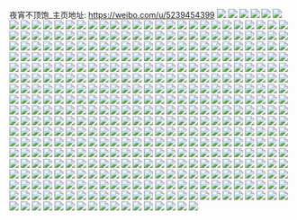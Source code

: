 夜宵不顶饱_主页地址: https://weibo.com/u/5239454399 
![](https://wx4.sinaimg.cn/mw2000/005IAdr1ly1h8u2f3jkutj30wi0mpjxq.jpg) 
![](https://wx4.sinaimg.cn/mw2000/005IAdr1ly1h8u2f25tzgj30wi0osah7.jpg) 
![](https://wx4.sinaimg.cn/mw2000/005IAdr1ly1h8u2f2gze0j30wi0pzjxg.jpg) 
![](https://wx4.sinaimg.cn/mw2000/005IAdr1ly1h8u2f3sb0nj30wi0vhdn0.jpg) 
![](https://wx4.sinaimg.cn/mw2000/005IAdr1ly1h8u2f38agej30wi0j2n12.jpg) 
![](https://wx4.sinaimg.cn/mw2000/005IAdr1ly1h8u2i34kczj30u00qlgry.jpg) 
![](https://wx4.sinaimg.cn/mw2000/005IAdr1ly1h8u2nhdsehj30u00qhjz3.jpg) 
![](https://wx4.sinaimg.cn/mw2000/005IAdr1ly1h8u2uui5ytj30tx0s3dn4.jpg) 
![](https://wx4.sinaimg.cn/mw2000/005IAdr1ly1h8u2wmsbzhj30tz0rfwmb.jpg) 
![](https://wx4.sinaimg.cn/mw2000/005IAdr1ly1h8syb4r9zbj33402c0npd.jpg) 
![](https://wx4.sinaimg.cn/mw2000/005IAdr1ly1h7fkucxhqbj31o01o0dke.jpg) 
![](https://wx4.sinaimg.cn/mw2000/005IAdr1ly1h7fkvkcb5mj30u00u0wnp.jpg) 
![](https://wx4.sinaimg.cn/mw2000/005IAdr1ly1h7fkvl14c5j30u00u0gnk.jpg) 
![](https://wx4.sinaimg.cn/mw2000/005IAdr1ly1h7fkvlnz0bj30u00u0tbv.jpg) 
![](https://wx4.sinaimg.cn/mw2000/005IAdr1ly1h7fkvmohisj30tz0tztm6.jpg) 
![](https://wx4.sinaimg.cn/mw2000/005IAdr1ly1h7fkvmbahpj30tu0tu4a9.jpg) 
![](https://wx4.sinaimg.cn/mw2000/005IAdr1ly1h7fkvmzmq8j30u00u0n8d.jpg) 
![](https://wx4.sinaimg.cn/mw2000/005IAdr1ly1h7fkvnc5f8j30wi0widiz.jpg) 
![](https://wx4.sinaimg.cn/mw2000/005IAdr1ly1h7fkvjytv8j30tz0tzace.jpg) 
![](https://wx4.sinaimg.cn/mw2000/005IAdr1ly1h79tv892jzj30u01f7163.jpg) 
![](https://wx4.sinaimg.cn/mw2000/005IAdr1ly1h79tw0y05sj30tu1cmtcs.jpg) 
![](https://wx4.sinaimg.cn/mw2000/005IAdr1ly1h6sgnxa7unj30mh0u0n5g.jpg) 
![](https://wx4.sinaimg.cn/mw2000/005IAdr1ly1h6sgnnt53lj323u35s1l0.jpg) 
![](https://wx4.sinaimg.cn/mw2000/005IAdr1ly1h6sgnwdxyhj32c0353qv7.jpg) 
![](https://wx4.sinaimg.cn/mw2000/005IAdr1ly1h6sgnonuwkj30wi0odq9b.jpg) 
![](https://wx4.sinaimg.cn/mw2000/005IAdr1ly1h6sgpat10aj30n70ju78u.jpg) 
![](https://wx4.sinaimg.cn/mw2000/005IAdr1ly1h6sgnp0swdj31r02c04mq.jpg) 
![](https://wx4.sinaimg.cn/mw2000/005IAdr1ly1h6sgnpy981j32gu340hdu.jpg) 
![](https://wx4.sinaimg.cn/mw2000/005IAdr1ly1h6sgqyg7hlj32bz340nao.jpg) 
![](https://wx4.sinaimg.cn/mw2000/005IAdr1ly1h6p2xtq5zij32c0340k2p.jpg) 
![](https://wx4.sinaimg.cn/mw2000/005IAdr1ly1h6mm23jesrj32801o0qv5.jpg) 
![](https://wx4.sinaimg.cn/mw2000/005IAdr1ly1h6mm20ynymj33402c0x6q.jpg) 
![](https://wx4.sinaimg.cn/mw2000/005IAdr1ly1h6mm2407wtj32801o046q.jpg) 
![](https://wx4.sinaimg.cn/mw2000/005IAdr1ly1h6mm25x65qj329830a48s.jpg) 
![](https://wx4.sinaimg.cn/mw2000/005IAdr1ly1h6mm22hjg1j32801o04dj.jpg) 
![](https://wx4.sinaimg.cn/mw2000/005IAdr1ly1h6mm26fr6xj32801o00yz.jpg) 
![](https://wx4.sinaimg.cn/mw2000/005IAdr1ly1h6mm4aasppj30u00miwm6.jpg) 
![](https://wx4.sinaimg.cn/mw2000/005IAdr1gy1h4oaa0mjrsj33402c0e82.jpg) 
![](https://wx4.sinaimg.cn/mw2000/005IAdr1gy1h4oa9x4ib8j32801o0e81.jpg) 
![](https://wx4.sinaimg.cn/mw2000/005IAdr1gy1h4oa9z76lkj31900u0h7e.jpg) 
![](https://wx4.sinaimg.cn/mw2000/005IAdr1gy1h4oa9wcjfrj32801o0kjl.jpg) 
![](https://wx4.sinaimg.cn/mw2000/005IAdr1gy1h4oa9v1xmyj32m01gwqv5.jpg) 
![](https://wx4.sinaimg.cn/mw2000/005IAdr1gy1h4oaa1k125j30gf0gfjuo.jpg) 
![](https://wx4.sinaimg.cn/mw2000/005IAdr1gy1h4l76touyfj30pa0xqwnq.jpg) 
![](https://wx4.sinaimg.cn/mw2000/005IAdr1gy1h4l6k6d6i5j30f60k8q6b.jpg) 
![](https://wx4.sinaimg.cn/mw2000/005IAdr1gy1h4l6k5x726j30la0sddmk.jpg) 
![](https://wx4.sinaimg.cn/mw2000/005IAdr1gy1h4l6u84vm0j30hd0n50xv.jpg) 
![](https://wx4.sinaimg.cn/mw2000/005IAdr1gy1h4l6k72ewyj30qn0zjwr2.jpg) 
![](https://wx4.sinaimg.cn/mw2000/005IAdr1gy1h4l6k57fhaj30ml0u4463.jpg) 
![](https://wx4.sinaimg.cn/mw2000/005IAdr1gy1h4l6lbrp0aj30qe0z7wpt.jpg) 
![](https://wx4.sinaimg.cn/mw2000/005IAdr1gy1h4l6lc8j51j30hz0nzdl9.jpg) 
![](https://wx4.sinaimg.cn/mw2000/005IAdr1gy1h4l6k7ptgfj30g80lntdy.jpg) 
![](https://wx4.sinaimg.cn/mw2000/005IAdr1gy1h41fpx5ljhj335s23u1kz.jpg) 
![](https://wx4.sinaimg.cn/mw2000/005IAdr1gy1h41ft36w69j335s23u7wi.jpg) 
![](https://wx4.sinaimg.cn/mw2000/005IAdr1gy1h41fsxave2j30mi0cntem.jpg) 
![](https://wx4.sinaimg.cn/mw2000/005IAdr1gy1h3wianxlg8j30mi0gvadv.jpg) 
![](https://wx4.sinaimg.cn/mw2000/005IAdr1gy1h3wi9dvdx1j31jk15oneo.jpg) 
![](https://wx4.sinaimg.cn/mw2000/005IAdr1gy1h3wiaoixuoj31400u0k49.jpg) 
![](https://wx4.sinaimg.cn/mw2000/005IAdr1gy1h3ujnv4uqfj31es0xu7lj.jpg) 
![](https://wx4.sinaimg.cn/mw2000/005IAdr1gy1h3ujog6433j32ps1j0hdt.jpg) 
![](https://wx4.sinaimg.cn/mw2000/005IAdr1gy1h3n21qqdvwj30rb0rb7ej.jpg) 
![](https://wx4.sinaimg.cn/mw2000/005IAdr1gy1h3n210nfb7j31a71a7tom.jpg) 
![](https://wx4.sinaimg.cn/mw2000/005IAdr1gy1h3n216hobpj31e01g1tmw.jpg) 
![](https://wx4.sinaimg.cn/mw2000/005IAdr1gy1h3n230lffrj30tw0twakg.jpg) 
![](https://wx4.sinaimg.cn/mw2000/005IAdr1gy1h3n280gs2qj30u00u0du9.jpg) 
![](https://wx4.sinaimg.cn/mw2000/005IAdr1gy1h32f4cygqyj31dr0rzk8o.jpg) 
![](https://wx4.sinaimg.cn/mw2000/005IAdr1gy1h32f4944ouj318c0oxwov.jpg) 
![](https://wx4.sinaimg.cn/mw2000/005IAdr1gy1h32f4a6z3pj30gv09hmz2.jpg) 
![](https://wx4.sinaimg.cn/mw2000/005IAdr1gy1h32f4b9800j31dh0ru169.jpg) 
![](https://wx4.sinaimg.cn/mw2000/005IAdr1gy1h32f4c0vtzj32ps1j04n4.jpg) 
![](https://wx4.sinaimg.cn/mw2000/005IAdr1gy1h32f4dnw4uj31c50r3180.jpg) 
![](https://wx4.sinaimg.cn/mw2000/005IAdr1gy1h2irfpirz0j30p70p7ti6.jpg) 
![](https://wx4.sinaimg.cn/mw2000/005IAdr1gy1h2irfok8mvj30hr0hr0wr.jpg) 
![](https://wx4.sinaimg.cn/mw2000/005IAdr1gy1h2irfrag57j30r30r3n3g.jpg) 
![](https://wx4.sinaimg.cn/mw2000/005IAdr1gy1h2irfqob08j30mi0miqbh.jpg) 
![](https://wx4.sinaimg.cn/mw2000/005IAdr1gy1h24sy5xegej32c0340u0y.jpg) 
![](https://wx4.sinaimg.cn/mw2000/005IAdr1gy1h1btjyfu08j33402c0b2b.jpg) 
![](https://wx4.sinaimg.cn/mw2000/005IAdr1gy1h1btql6kg8j33402c0hdu.jpg) 
![](https://wx4.sinaimg.cn/mw2000/005IAdr1gy1h1btk0zm1nj33402c0qv6.jpg) 
![](https://wx4.sinaimg.cn/mw2000/005IAdr1gy1h1btjztf2uj334d2caqv6.jpg) 
![](https://wx4.sinaimg.cn/mw2000/005IAdr1gy1h1btk1kc1rj31cg10c13z.jpg) 
![](https://wx4.sinaimg.cn/mw2000/005IAdr1gy1h1btk2e1dkj32jl1wpb2a.jpg) 
![](https://wx4.sinaimg.cn/mw2000/005IAdr1gy1h17roylrpej32c0340e82.jpg) 
![](https://wx4.sinaimg.cn/mw2000/005IAdr1gy1h17rp0tfkpj31x22k4nmn.jpg) 
![](https://wx4.sinaimg.cn/mw2000/005IAdr1gy1h0zr308hxrj31sk1sk4qj.jpg) 
![](https://wx4.sinaimg.cn/mw2000/005IAdr1gy1h0zr2zdrc3j30950950t7.jpg) 
![](https://wx4.sinaimg.cn/mw2000/005IAdr1gy1h0wxjtin98j30ty0tyjwn.jpg) 
![](https://wx4.sinaimg.cn/mw2000/005IAdr1gy1h0wxolf6pzj33403404qq.jpg) 
![](https://wx4.sinaimg.cn/mw2000/005IAdr1gy1h0wxjsxbgtj30u00u07a7.jpg) 
![](https://wx4.sinaimg.cn/mw2000/005IAdr1gy1h0n9itcj4ej30u00u0n6k.jpg) 
![](https://wx4.sinaimg.cn/mw2000/005IAdr1gy1h0n9jc3p3uj30mu0mudnk.jpg) 
![](https://wx4.sinaimg.cn/mw2000/005IAdr1gy1h0n9jbpy4nj30n90n9qaq.jpg) 
![](https://wx4.sinaimg.cn/mw2000/005IAdr1gy1h0n9is0ibmj30u00shqck.jpg) 
![](https://wx4.sinaimg.cn/mw2000/005IAdr1gy1h0n9jkhbhxj30qb0qb44q.jpg) 
![](https://wx4.sinaimg.cn/mw2000/005IAdr1gy1h0n9iz46rhj30qj0qjter.jpg) 
![](https://wx4.sinaimg.cn/mw2000/005IAdr1gy1h0mndvrjjbj310y170gza.jpg) 
![](https://wx4.sinaimg.cn/mw2000/005IAdr1ly1h8nkw8leh7j30e70e7aci.jpg) 
![](https://wx4.sinaimg.cn/mw2000/005IAdr1ly1h8nkw8v0llj30sj0sjgs9.jpg) 
![](https://wx4.sinaimg.cn/mw2000/005IAdr1gy1h0egiwosa6j30mi0miwk0.jpg) 
![](https://wx4.sinaimg.cn/mw2000/005IAdr1gy1h0abuvrow5j31400u0tm1.jpg) 
![](https://wx4.sinaimg.cn/mw2000/005IAdr1gy1h03f09gjgcj3340340b2c.jpg) 
![](https://wx4.sinaimg.cn/mw2000/005IAdr1gy1h03f02468dj31hc1hce81.jpg) 
![](https://wx4.sinaimg.cn/mw2000/005IAdr1gy1h03f043a01j31hc1h64qq.jpg) 
![](https://wx4.sinaimg.cn/mw2000/005IAdr1gy1h03ezz1trlj3340340e87.jpg) 
![](https://wx4.sinaimg.cn/mw2000/005IAdr1gy1h03f0auafnj333z33znpf.jpg) 
![](https://wx4.sinaimg.cn/mw2000/005IAdr1gy1h03f0550jxj30u00u04hj.jpg) 
![](https://wx4.sinaimg.cn/mw2000/005IAdr1gy1gziwiklttdj30tt0tt13w.jpg) 
![](https://wx4.sinaimg.cn/mw2000/005IAdr1gy1gziwin4iabj32582587wi.jpg) 
![](https://wx4.sinaimg.cn/mw2000/005IAdr1gy1gziwijbhwtj30sk0skgvt.jpg) 
![](https://wx4.sinaimg.cn/mw2000/005IAdr1gy1gzczszgltsj30to0tok22.jpg) 
![](https://wx4.sinaimg.cn/mw2000/005IAdr1gy1gzcztc4hpfj30wv0wvtq8.jpg) 
![](https://wx4.sinaimg.cn/mw2000/005IAdr1gy1gzczw1wpdlj31io1iokf7.jpg) 
![](https://wx4.sinaimg.cn/mw2000/005IAdr1gy1gzczxxk8vdj32c02c0kjm.jpg) 
![](https://wx4.sinaimg.cn/mw2000/005IAdr1gy1gzczt23y7uj31gs1gse81.jpg) 
![](https://wx4.sinaimg.cn/mw2000/005IAdr1gy1gzczxv7rbcj327u27te82.jpg) 
![](https://wx4.sinaimg.cn/mw2000/005IAdr1gy1gz1w7m3k0ij316o16oqib.jpg) 
![](https://wx4.sinaimg.cn/mw2000/005IAdr1gy1gz1w7o4yeuj30tv0tv49m.jpg) 
![](https://wx4.sinaimg.cn/mw2000/005IAdr1gy1gz1w7ndnk3j33402c0hdv.jpg) 
![](https://wx4.sinaimg.cn/mw2000/005IAdr1ly1h8nkxavdj5j31bn103n5v.jpg) 
![](https://wx4.sinaimg.cn/mw2000/005IAdr1ly1h8nkxam556j30me0h8whe.jpg) 
![](https://wx4.sinaimg.cn/mw2000/005IAdr1gy1gyh4spavs9j31vt1vtu0x.jpg) 
![](https://wx4.sinaimg.cn/mw2000/005IAdr1gy1gyh4sr9hqej3280280qv6.jpg) 
![](https://wx4.sinaimg.cn/mw2000/005IAdr1gy1gyd7vc3jphj30k20k2q5e.jpg) 
![](https://wx4.sinaimg.cn/mw2000/005IAdr1gy1gyd7vczwp9j30ty0tywia.jpg) 
![](https://wx4.sinaimg.cn/mw2000/005IAdr1gy1gy6uebcfydj325x1mge81.jpg) 
![](https://wx4.sinaimg.cn/mw2000/005IAdr1gy1gy6ued9wzrj33402c0qv6.jpg) 
![](https://wx4.sinaimg.cn/mw2000/005IAdr1gy1gy6uei1lhcj32801o04qp.jpg) 
![](https://wx4.sinaimg.cn/mw2000/005IAdr1gy1gy6ueaeoigj30u00min2g.jpg) 
![](https://wx4.sinaimg.cn/mw2000/005IAdr1gy1gxyk3fchjsj32801o01kx.jpg) 
![](https://wx4.sinaimg.cn/mw2000/005IAdr1ly1gxxdne9kq4j33402c0u0y.jpg) 
![](https://wx4.sinaimg.cn/mw2000/005IAdr1gy1gxpansiodlj30oh0nbn4t.jpg) 
![](https://wx4.sinaimg.cn/mw2000/005IAdr1gy1gxpapd9lhrj30qf0odgtb.jpg) 
![](https://wx4.sinaimg.cn/mw2000/005IAdr1gy1gxpap0rzbyj323y23yu0x.jpg) 
![](https://wx4.sinaimg.cn/mw2000/005IAdr1gy1gxk43czwrjj3197197n4k.jpg) 
![](https://wx4.sinaimg.cn/mw2000/005IAdr1gy1gxk46cu51sj30mi0min5f.jpg) 
![](https://wx4.sinaimg.cn/mw2000/005IAdr1gy1gxk46cckpxj30g20g2tbm.jpg) 
![](https://wx4.sinaimg.cn/mw2000/005IAdr1gy1gxk44el9njj30mi0mi440.jpg) 
![](https://wx4.sinaimg.cn/mw2000/005IAdr1gy1gxk47ds2bbj31400u0ara.jpg) 
![](https://wx4.sinaimg.cn/mw2000/005IAdr1gy1gxk43h9gs6j30tv0tvk1w.jpg) 
![](https://wx4.sinaimg.cn/mw2000/005IAdr1gy1gxk48xm36rj30i80i8juz.jpg) 
![](https://wx4.sinaimg.cn/mw2000/005IAdr1gy1gxk4avr67gj30u20u2wqc.jpg) 
![](https://wx4.sinaimg.cn/mw2000/005IAdr1gy1gxk4awac1nj30tv0tvth2.jpg) 
![](https://wx4.sinaimg.cn/mw2000/005IAdr1gy1gwpi0q38g7j31hp1hptvm.jpg) 
![](https://wx4.sinaimg.cn/mw2000/005IAdr1gy1gwphzuap1tj31091097ee.jpg) 
![](https://wx4.sinaimg.cn/mw2000/005IAdr1gy1gw8n86907xj30j60ip40o.jpg) 
![](https://wx4.sinaimg.cn/mw2000/005IAdr1gy1gw8n86nqsaj30jo0js0ub.jpg) 
![](https://wx4.sinaimg.cn/mw2000/005IAdr1gy1gw8n87dar4j30j60ja3zm.jpg) 
![](https://wx4.sinaimg.cn/mw2000/005IAdr1gy1gut8juqrm6j62yo280hdv02.jpg) 
![](https://wx4.sinaimg.cn/mw2000/005IAdr1gy1gut8jy2hqkj62tc240qv502.jpg) 
![](https://wx4.sinaimg.cn/mw2000/005IAdr1gy1gut8k465sfj61o01904qp02.jpg) 
![](https://wx4.sinaimg.cn/mw2000/005IAdr1gy1guqwuznagmj62yo280u0x02.jpg) 
![](https://wx4.sinaimg.cn/mw2000/005IAdr1gy1guqwv8z18bj62yo2801ky02.jpg) 
![](https://wx4.sinaimg.cn/mw2000/005IAdr1gy1guqwviie0dj62rr22tu0x02.jpg) 
![](https://wx4.sinaimg.cn/mw2000/005IAdr1gy1guma72m2umj613z0tzh4s02.jpg) 
![](https://wx4.sinaimg.cn/mw2000/005IAdr1gy1guma730ydwj60hg0d3acq02.jpg) 
![](https://wx4.sinaimg.cn/mw2000/005IAdr1gy1guhouvt7uhj62yo200kjm02.jpg) 
![](https://wx4.sinaimg.cn/mw2000/005IAdr1gy1guhoursd07j62tc240qv602.jpg) 
![](https://wx4.sinaimg.cn/mw2000/005IAdr1gy1gugjj79ujpj6240240kjm02.jpg) 
![](https://wx4.sinaimg.cn/mw2000/005IAdr1gy1gugjj4u164j61pt1ptnpd02.jpg) 
![](https://wx4.sinaimg.cn/mw2000/005IAdr1gy1gueflt2r9lj62yo280npe02.jpg) 
![](https://wx4.sinaimg.cn/mw2000/005IAdr1gy1gu1s645kpyj30qt0qtk03.jpg) 
![](https://wx4.sinaimg.cn/mw2000/005IAdr1gy1gtdvxq5qpoj30u00u0dlb.jpg) 
![](https://wx4.sinaimg.cn/mw2000/005IAdr1gy1gt1bqkb02hj30kw17idot.jpg) 
![](https://wx4.sinaimg.cn/mw2000/005IAdr1gy1gt1bqhhpakj31902lrh7b.jpg) 
![](https://wx4.sinaimg.cn/mw2000/005IAdr1ly1gsc46nwr9kj30ze0qj7wh.jpg) 
![](https://wx4.sinaimg.cn/mw2000/005IAdr1ly1gsc47w89qaj30u00mix3r.jpg) 
![](https://wx4.sinaimg.cn/mw2000/005IAdr1ly1gsc46nd3dgj313z0tzhdt.jpg) 
![](https://wx4.sinaimg.cn/mw2000/005IAdr1gy1gr9zrs0twvj318y0u0e81.jpg) 
![](https://wx4.sinaimg.cn/mw2000/005IAdr1gy1gr9zs4rofzj30tz0mhk4u.jpg) 
![](https://wx4.sinaimg.cn/mw2000/005IAdr1gy1gr9zrx4xknj31400tzu0p.jpg) 
![](https://wx4.sinaimg.cn/mw2000/005IAdr1gy1gr9zrvcblbj30ps0jctnx.jpg) 
![](https://wx4.sinaimg.cn/mw2000/005IAdr1gy1gr9zs9oc3pj33402c0hdv.jpg) 
![](https://wx4.sinaimg.cn/mw2000/005IAdr1gy1gr9zrz1587j33402c04os.jpg) 
![](https://wx4.sinaimg.cn/mw2000/005IAdr1gy1gr9zs29w74j33402c0b29.jpg) 
![](https://wx4.sinaimg.cn/mw2000/005IAdr1gy1gr9zru515uj318y0u04qp.jpg) 
![](https://wx4.sinaimg.cn/mw2000/005IAdr1gy1gr9zs3tchnj31750sg1gw.jpg) 
![](https://wx4.sinaimg.cn/mw2000/005IAdr1gy1gr3ndrxqr0j31901qbng7.jpg) 
![](https://wx4.sinaimg.cn/mw2000/005IAdr1gy1gqw9byosxhj31z41hc4qq.jpg) 
![](https://wx4.sinaimg.cn/mw2000/005IAdr1gy1gqw9chjyuhj31pd1a0e82.jpg) 
![](https://wx4.sinaimg.cn/mw2000/005IAdr1gy1gqw9cxdtc8j31js15uu0x.jpg) 
![](https://wx4.sinaimg.cn/mw2000/005IAdr1ly1h8nkzc03poj30u014eqbl.jpg) 
![](https://wx4.sinaimg.cn/mw2000/005IAdr1gy1gqld43hhbij31z41z4b2b.jpg) 
![](https://wx4.sinaimg.cn/mw2000/005IAdr1gy1gqld4p9ynhj30qo0qodj9.jpg) 
![](https://wx4.sinaimg.cn/mw2000/005IAdr1gy1gqld4442y6j30qo0qo76e.jpg) 
![](https://wx4.sinaimg.cn/mw2000/005IAdr1gy1gqld4ok1jij32c02c04qq.jpg) 
![](https://wx4.sinaimg.cn/mw2000/005IAdr1gy1gqde83m2lbj30xr190n9q.jpg) 
![](https://wx4.sinaimg.cn/mw2000/005IAdr1gy1gqde843c0vj30xr190n6g.jpg) 
![](https://wx4.sinaimg.cn/mw2000/005IAdr1gy1gqde851io5j30xr1900ze.jpg) 
![](https://wx4.sinaimg.cn/mw2000/005IAdr1gy1gqde85xdpgj30xr190k8c.jpg) 
![](https://wx4.sinaimg.cn/mw2000/005IAdr1gy1gqde84nxyhj30xr190wtg.jpg) 
![](https://wx4.sinaimg.cn/mw2000/005IAdr1gy1gqde85h6qlj30xr1901ao.jpg) 
![](https://wx4.sinaimg.cn/mw2000/005IAdr1gy1gq4azcboe0j30qo0qoabd.jpg) 
![](https://wx4.sinaimg.cn/mw2000/005IAdr1gy1gq2a80yi0nj30qo0k0gna.jpg) 
![](https://wx4.sinaimg.cn/mw2000/005IAdr1gy1gq2a8bx01zj30qo0k0di0.jpg) 
![](https://wx4.sinaimg.cn/mw2000/005IAdr1ly1gotl5ziqagj31z41hcb29.jpg) 
![](https://wx4.sinaimg.cn/mw2000/005IAdr1ly1gotl605snjj31ds11c4qp.jpg) 
![](https://wx4.sinaimg.cn/mw2000/005IAdr1ly1gnsuag6af8j31hc140e81.jpg) 
![](https://wx4.sinaimg.cn/mw2000/005IAdr1ly1gnsuapnlzmj31z41hcx6p.jpg) 
![](https://wx4.sinaimg.cn/mw2000/005IAdr1ly1gnsuaihjruj32402tcb2a.jpg) 
![](https://wx4.sinaimg.cn/mw2000/005IAdr1ly1gnsuah5qj1j32tc240kjl.jpg) 
![](https://wx4.sinaimg.cn/mw2000/005IAdr1gy1gmz1nzb3r1j351c3s0u11.jpg) 
![](https://wx4.sinaimg.cn/mw2000/005IAdr1gy1gmz1prkl5tj30qo0k0acr.jpg) 
![](https://wx4.sinaimg.cn/mw2000/005IAdr1gy1gmz1psjo6fj33342bcb2a.jpg) 
![](https://wx4.sinaimg.cn/mw2000/005IAdr1gy1gmz1q1866kj33342bc7wi.jpg) 
![](https://wx4.sinaimg.cn/mw2000/005IAdr1gy1gmz1smrik1j30qo0k0gnk.jpg) 
![](https://wx4.sinaimg.cn/mw2000/005IAdr1gy1gmz1q8nvxzj30qo0k0js0.jpg) 
![](https://wx4.sinaimg.cn/mw2000/005IAdr1gy1gmwxwemppdj30oa0oa0ve.jpg) 
![](https://wx4.sinaimg.cn/mw2000/005IAdr1gy1gmwxwf0ujqj30qo0qoaci.jpg) 
![](https://wx4.sinaimg.cn/mw2000/005IAdr1gy1gmwxxizd6sj30qo0qotax.jpg) 
![](https://wx4.sinaimg.cn/mw2000/005IAdr1gy1gmwy1zqvnoj30ty0ty0xo.jpg) 
![](https://wx4.sinaimg.cn/mw2000/005IAdr1ly1gmahx5k6w8j30qo0i4jss.jpg) 
![](https://wx4.sinaimg.cn/mw2000/005IAdr1ly1gmahyc5qx4j30sn0lhdlw.jpg) 
![](https://wx4.sinaimg.cn/mw2000/005IAdr1ly1gmahx7ewknj32kh1xc1kx.jpg) 
![](https://wx4.sinaimg.cn/mw2000/005IAdr1ly1gmahxbfjhnj32xn2797wi.jpg) 
![](https://wx4.sinaimg.cn/mw2000/005IAdr1gy1gkyrtjb6guj30u0140jx0.jpg) 
![](https://wx4.sinaimg.cn/mw2000/005IAdr1gy1gkyrtw3wyaj30qo0zjgsk.jpg) 
![](https://wx4.sinaimg.cn/mw2000/005IAdr1gy1gkyrvkfxauj30u014079m.jpg) 
![](https://wx4.sinaimg.cn/mw2000/005IAdr1gy1gjyf9pgsd6j31kw16ou0x.jpg) 
![](https://wx4.sinaimg.cn/mw2000/005IAdr1gy1gjyf9qdazej31kw16ox6p.jpg) 
![](https://wx4.sinaimg.cn/mw2000/005IAdr1gy1gjjklpsh42j30qo0k0myl.jpg) 
![](https://wx4.sinaimg.cn/mw2000/005IAdr1gy1gjjklpcc98j30qo0k0jvx.jpg) 
![](https://wx4.sinaimg.cn/mw2000/005IAdr1gy1gjjkl930w9j30qo0k076n.jpg) 
![](https://wx4.sinaimg.cn/mw2000/005IAdr1gy1gjg6myh24aj32dc1s04qs.jpg) 
![](https://wx4.sinaimg.cn/mw2000/005IAdr1gy1gjg6n1ns92j32dc1s0u0z.jpg) 
![](https://wx4.sinaimg.cn/mw2000/005IAdr1gy1gjg6n38u3zj32dc1s0hdv.jpg) 
![](https://wx4.sinaimg.cn/mw2000/005IAdr1gy1gjg6n6g893j32dc1s0x6q.jpg) 
![](https://wx4.sinaimg.cn/mw2000/005IAdr1gy1gjg6mzysoej32dc1s0qv7.jpg) 
![](https://wx4.sinaimg.cn/mw2000/005IAdr1gy1gjg6nun974j32dc1s0b2b.jpg) 
![](https://wx4.sinaimg.cn/mw2000/005IAdr1gy1giy7egsdmoj31z41hcx6q.jpg) 
![](https://wx4.sinaimg.cn/mw2000/005IAdr1gy1giy7ee7z0xj31z41hcqv6.jpg) 
![](https://wx4.sinaimg.cn/mw2000/005IAdr1gy1giy7efcpekj31z41hcqv6.jpg) 
![](https://wx4.sinaimg.cn/mw2000/005IAdr1gy1giy7eb3b3sj31a40yk7oh.jpg) 
![](https://wx4.sinaimg.cn/mw2000/005IAdr1gy1giy7gbjkfjj30qo0k0jto.jpg) 
![](https://wx4.sinaimg.cn/mw2000/005IAdr1gy1giy7ebv6e0j31hb13ydx6.jpg) 
![](https://wx4.sinaimg.cn/mw2000/005IAdr1gy1giy7ed0ph5j31uw1e6x6q.jpg) 
![](https://wx4.sinaimg.cn/mw2000/005IAdr1gy1giy7eqwiqxj30qo0k0go3.jpg) 
![](https://wx4.sinaimg.cn/mw2000/005IAdr1gy1giy7fwd4ocj30qo0k0gpx.jpg) 
![](https://wx4.sinaimg.cn/mw2000/005IAdr1gy1giiggkiufjj30qn0jzq4p.jpg) 
![](https://wx4.sinaimg.cn/mw2000/005IAdr1gy1giiggl0ya2j30qo0k0jt8.jpg) 
![](https://wx4.sinaimg.cn/mw2000/005IAdr1gy1giigglfkq7j30qo0k0tak.jpg) 
![](https://wx4.sinaimg.cn/mw2000/005IAdr1gy1giighz62e1j30qo0k0761.jpg) 
![](https://wx4.sinaimg.cn/mw2000/005IAdr1gy1giaevg4csnj30qo0qowgl.jpg) 
![](https://wx4.sinaimg.cn/mw2000/005IAdr1gy1giaet7k2glj30qo0qodin.jpg) 
![](https://wx4.sinaimg.cn/mw2000/005IAdr1gy1giaex8lj7kj30qo0qotam.jpg) 
![](https://wx4.sinaimg.cn/mw2000/005IAdr1gy1giaet990ckj30qo0qoq56.jpg) 
![](https://wx4.sinaimg.cn/mw2000/005IAdr1gy1giaeuxt62yj30qo0qoad5.jpg) 
![](https://wx4.sinaimg.cn/mw2000/005IAdr1gy1giaet9py85j30qo0qo401.jpg) 
![](https://wx4.sinaimg.cn/mw2000/005IAdr1gy1gi52rwi37bj33gs3gue82.jpg) 
![](https://wx4.sinaimg.cn/mw2000/005IAdr1gy1gi52rv2w9lj30u10u00y6.jpg) 
![](https://wx4.sinaimg.cn/mw2000/005IAdr1gy1gi52rvelnmj30u10u0wlf.jpg) 
![](https://wx4.sinaimg.cn/mw2000/005IAdr1gy1gi52rxvos5j33gi3gh4qr.jpg) 
![](https://wx4.sinaimg.cn/mw2000/005IAdr1gy1gi52rupfqbj30u10u0ter.jpg) 
![](https://wx4.sinaimg.cn/mw2000/005IAdr1gy1gi52ryfsaqj30u10u0455.jpg) 
![](https://wx4.sinaimg.cn/mw2000/005IAdr1gy1ghzdqtdr76j30y50y4ak2.jpg) 
![](https://wx4.sinaimg.cn/mw2000/005IAdr1gy1ghzdqtxi9jj316o16m4en.jpg) 
![](https://wx4.sinaimg.cn/mw2000/005IAdr1gy1ghzdqsocxnj30ug0ufn5x.jpg) 
![](https://wx4.sinaimg.cn/mw2000/005IAdr1gy1ghkpkycxy7j30qo0qotc4.jpg) 
![](https://wx4.sinaimg.cn/mw2000/005IAdr1gy1ghkpkyv54uj30qo0qotcp.jpg) 
![](https://wx4.sinaimg.cn/mw2000/005IAdr1gy1ghkpmagec7j30qo0qowgk.jpg) 
![](https://wx4.sinaimg.cn/mw2000/005IAdr1gy1ghagz4quu1j31902t97wh.jpg) 
![](https://wx4.sinaimg.cn/mw2000/005IAdr1gy1ghagz225u5j31902t9e81.jpg) 
![](https://wx4.sinaimg.cn/mw2000/005IAdr1gy1ghagz3h1bdj31902t91kx.jpg) 
![](https://wx4.sinaimg.cn/mw2000/005IAdr1gy1ggf9i31m65j315o0v97wh.jpg) 
![](https://wx4.sinaimg.cn/mw2000/005IAdr1gy1ggf9i49yu8j31hc1401ky.jpg) 
![](https://wx4.sinaimg.cn/mw2000/005IAdr1gy1ggf9i5hpqrj31z41hcqv6.jpg) 
![](https://wx4.sinaimg.cn/mw2000/005IAdr1gy1gg6689dqc2j32io1w0kjm.jpg) 
![](https://wx4.sinaimg.cn/mw2000/005IAdr1gy1gg6698n32oj31jk15oqv5.jpg) 
![](https://wx4.sinaimg.cn/mw2000/005IAdr1gy1gg668a0hj8j30qo0k0myj.jpg) 
![](https://wx4.sinaimg.cn/mw2000/005IAdr1gy1gg66e7tq46j31z41hce82.jpg) 
![](https://wx4.sinaimg.cn/mw2000/005IAdr1gy1gg66lm0nv8j31m517lqv5.jpg) 
![](https://wx4.sinaimg.cn/mw2000/005IAdr1gy1gg66m3aizkj30qo0k0wgn.jpg) 
![](https://wx4.sinaimg.cn/mw2000/005IAdr1gy1gg5fl01vtwj31900paqcl.jpg) 
![](https://wx4.sinaimg.cn/mw2000/005IAdr1gy1gg5fl0ej8fj31900pa120.jpg) 
![](https://wx4.sinaimg.cn/mw2000/005IAdr1gy1gg5fl0y2tcj31900pathm.jpg) 
![](https://wx4.sinaimg.cn/mw2000/005IAdr1gy1gg5fllzgt4j30qo0k0q4h.jpg) 
![](https://wx4.sinaimg.cn/mw2000/005IAdr1gy1gfzul17cnpj30qo0qotaf.jpg) 
![](https://wx4.sinaimg.cn/mw2000/005IAdr1gy1gfzukn487hj313i13h164.jpg) 
![](https://wx4.sinaimg.cn/mw2000/005IAdr1gy1gfzuknzu3yj30yz0z07gs.jpg) 
![](https://wx4.sinaimg.cn/mw2000/005IAdr1ly1gfpvwt2jxyj30qo0k0agp.jpg) 
![](https://wx4.sinaimg.cn/mw2000/005IAdr1ly1gfpvx31go9j30qo0k0djb.jpg) 
![](https://wx4.sinaimg.cn/mw2000/005IAdr1ly1gfpvwwb41nj31z41hce83.jpg) 
![](https://wx4.sinaimg.cn/mw2000/005IAdr1ly1gfpvwpf0oaj31z41hce83.jpg) 
![](https://wx4.sinaimg.cn/mw2000/005IAdr1ly1gfpvx0qgl7j33342bce82.jpg) 
![](https://wx4.sinaimg.cn/mw2000/005IAdr1ly1gfpvy9dd17j30qo0k0wiq.jpg) 
![](https://wx4.sinaimg.cn/mw2000/005IAdr1gy1gf8cv0kjzfj31r41r57p7.jpg) 
![](https://wx4.sinaimg.cn/mw2000/005IAdr1gy1gf8cux3k3dj31z41uchdt.jpg) 
![](https://wx4.sinaimg.cn/mw2000/005IAdr1gy1gf8cv206fvj319s19rndo.jpg) 
![](https://wx4.sinaimg.cn/mw2000/005IAdr1gy1gf8cv1h4rkj314m14ln9e.jpg) 
![](https://wx4.sinaimg.cn/mw2000/005IAdr1gy1gf8cyaacagj30u00v8782.jpg) 
![](https://wx4.sinaimg.cn/mw2000/005IAdr1gy1gf8cv11agdj314a148ds5.jpg) 
![](https://wx4.sinaimg.cn/mw2000/005IAdr1gy1gf8cuzl6waj33s03rvnpf.jpg) 
![](https://wx4.sinaimg.cn/mw2000/005IAdr1gy1gf8d19g9oxj30qo0qomz4.jpg) 
![](https://wx4.sinaimg.cn/mw2000/005IAdr1gy1gf8cv2xmh3j323p23nkjl.jpg) 
![](https://wx4.sinaimg.cn/mw2000/005IAdr1gy1gf5vhi4m6sj31902t9e81.jpg) 
![](https://wx4.sinaimg.cn/mw2000/005IAdr1gy1gf5vhjwqgjj31604a2kjl.jpg) 
![](https://wx4.sinaimg.cn/mw2000/005IAdr1gy1gf5vhkts4qj319034h1kx.jpg) 
![](https://wx4.sinaimg.cn/mw2000/005IAdr1gy1geuheuvph0j30qe0z7afa.jpg) 
![](https://wx4.sinaimg.cn/mw2000/005IAdr1gy1geuhdjk2u6j311b1dowvv.jpg) 
![](https://wx4.sinaimg.cn/mw2000/005IAdr1gy1geuhep2jmaj30qo0zk78y.jpg) 
![](https://wx4.sinaimg.cn/mw2000/005IAdr1gy1geuhfe2fqlj30qo0zjwi9.jpg) 
![](https://wx4.sinaimg.cn/mw2000/005IAdr1gy1geuhdk086mj313q1gx4mt.jpg) 
![](https://wx4.sinaimg.cn/mw2000/005IAdr1gy1geuhe5rzlaj30qo0zjju9.jpg) 
![](https://wx4.sinaimg.cn/mw2000/005IAdr1gy1gdqc3x26d6j30u01fa7li.jpg) 
![](https://wx4.sinaimg.cn/mw2000/005IAdr1gy1gdqc3y0mo7j30u00u07pd.jpg) 
![](https://wx4.sinaimg.cn/mw2000/005IAdr1gy1gdqc4089zoj31hb1hc7wi.jpg) 
![](https://wx4.sinaimg.cn/mw2000/005IAdr1gy1gbzsuepxqqj30qo0qndgz.jpg) 
![](https://wx4.sinaimg.cn/mw2000/005IAdr1gy1gbzsu3zse7j32c02c0b29.jpg) 
![](https://wx4.sinaimg.cn/mw2000/005IAdr1gy1gbzsupdabbj30qo0qo0w4.jpg) 
![](https://wx4.sinaimg.cn/mw2000/005IAdr1gy1gbzsuwkoidj30qo0qoq7u.jpg) 
![](https://wx4.sinaimg.cn/mw2000/005IAdr1gy1gbw5oa4o1vj31z41hckjm.jpg) 
![](https://wx4.sinaimg.cn/mw2000/005IAdr1gy1gbw5oc1isvj31z41hce82.jpg) 
![](https://wx4.sinaimg.cn/mw2000/005IAdr1gy1gbw5odipybj31z41hcu0y.jpg) 
![](https://wx4.sinaimg.cn/mw2000/005IAdr1gy1gbks00ddlqj31z41hcnpe.jpg) 
![](https://wx4.sinaimg.cn/mw2000/005IAdr1gy1gbks18xos0j31z41hckjm.jpg) 
![](https://wx4.sinaimg.cn/mw2000/005IAdr1gy1gbkrzylavfj31z41hckjm.jpg) 
![](https://wx4.sinaimg.cn/mw2000/005IAdr1gy1gbg1d74pwsj30qo0qowh5.jpg) 
![](https://wx4.sinaimg.cn/mw2000/005IAdr1gy1gba367k81lj30qo0k075k.jpg) 
![](https://wx4.sinaimg.cn/mw2000/005IAdr1gy1gba36ildfpj31400u0tcx.jpg) 
![](https://wx4.sinaimg.cn/mw2000/005IAdr1gy1gba32inieoj31kw16okjl.jpg) 
![](https://wx4.sinaimg.cn/mw2000/005IAdr1gy1gba32nheg1j33342bc4qr.jpg) 
![](https://wx4.sinaimg.cn/mw2000/005IAdr1gy1gba32kjaiuj31400u0ju1.jpg) 
![](https://wx4.sinaimg.cn/mw2000/005IAdr1gy1gba3cobty1j31400u079s.jpg) 
![](https://wx4.sinaimg.cn/mw2000/005IAdr1gy1gba33yfnchj30qo0jz0wd.jpg) 
![](https://wx4.sinaimg.cn/mw2000/005IAdr1gy1gba33z3sx6j30qo0k0jvc.jpg) 
![](https://wx4.sinaimg.cn/mw2000/005IAdr1gy1gba34ba4woj30qo0k0djh.jpg) 
![](https://wx4.sinaimg.cn/mw2000/005IAdr1gy1gakmzfx30zj32c0340npd.jpg) 
![](https://wx4.sinaimg.cn/mw2000/005IAdr1gy1gakabagf3rj32bc334u0y.jpg) 
![](https://wx4.sinaimg.cn/mw2000/005IAdr1gy1gakabb7leij30sr0srh7q.jpg) 
![](https://wx4.sinaimg.cn/mw2000/005IAdr1gy1gakabd2q0wj33342bc4qq.jpg) 
![](https://wx4.sinaimg.cn/mw2000/005IAdr1gy1gakabgkkn2j33342bcb2b.jpg) 
![](https://wx4.sinaimg.cn/mw2000/005IAdr1gy1gakabkzkcmj30qo0qoadl.jpg) 
![](https://wx4.sinaimg.cn/mw2000/005IAdr1gy1gakaco6ansj30qo0qodkz.jpg) 
![](https://wx4.sinaimg.cn/mw2000/005IAdr1gy1ga8feibnzqj31901v5b29.jpg) 
![](https://wx4.sinaimg.cn/mw2000/005IAdr1gy1ga8fegv8gjj31901viayx.jpg) 
![](https://wx4.sinaimg.cn/mw2000/005IAdr1gy1ga8fej3y9sj30u01d27n2.jpg) 
![](https://wx4.sinaimg.cn/mw2000/005IAdr1gy1g9wve6w4zij31hc1z44qq.jpg) 
![](https://wx4.sinaimg.cn/mw2000/005IAdr1gy1g9wvtccvbkj31hc1zdx6p.jpg) 
![](https://wx4.sinaimg.cn/mw2000/005IAdr1gy1g9wveage6ej31hc1z4b2a.jpg) 
![](https://wx4.sinaimg.cn/mw2000/005IAdr1gy1g9wveemxegj31hc1z4kjm.jpg) 
![](https://wx4.sinaimg.cn/mw2000/005IAdr1gy1g9wvehmjk3j31hc1z4u0y.jpg) 
![](https://wx4.sinaimg.cn/mw2000/005IAdr1gy1g9wvecvjjfj31hc1z4npd.jpg) 
![](https://wx4.sinaimg.cn/mw2000/005IAdr1gy1g9wvgq8bsqj30u014043z.jpg) 
![](https://wx4.sinaimg.cn/mw2000/005IAdr1gy1g9wvqd6xo5j31hc1zc1ky.jpg) 
![](https://wx4.sinaimg.cn/mw2000/005IAdr1gy1g9wvs0cy55j33402c0x6r.jpg) 
![](https://wx4.sinaimg.cn/mw2000/005IAdr1gy1g7yzuy5z67j31eu10t4qp.jpg) 
![](https://wx4.sinaimg.cn/mw2000/005IAdr1gy1g7yzuz21r5j31fl0yt7vy.jpg) 
![](https://wx4.sinaimg.cn/mw2000/005IAdr1gy1g7yzwwpfdkj30x45fdu0x.jpg) 
![](https://wx4.sinaimg.cn/mw2000/005IAdr1gy1g7v2jlnu87j31hc1z4npd.jpg) 
![](https://wx4.sinaimg.cn/mw2000/005IAdr1gy1g7v2jnh6q1j31z418p4qq.jpg) 
![](https://wx4.sinaimg.cn/mw2000/005IAdr1gy1g7nnb7moc2j31400u00zr.jpg) 
![](https://wx4.sinaimg.cn/mw2000/005IAdr1gy1g7nnb8717ij30u0140qhw.jpg) 
![](https://wx4.sinaimg.cn/mw2000/005IAdr1gy1g7nnb6nryyj30u00u04d9.jpg) 
![](https://wx4.sinaimg.cn/mw2000/005IAdr1gy1g7nnb8pp7aj31400u0gz9.jpg) 
![](https://wx4.sinaimg.cn/mw2000/005IAdr1gy1g7nnb76b5zj316y0sjaru.jpg) 
![](https://wx4.sinaimg.cn/mw2000/005IAdr1gy1g7nnb9arbfj31400u0dw8.jpg) 
![](https://wx4.sinaimg.cn/mw2000/005IAdr1gy1g7i155c28uj3190190amw.jpg) 
![](https://wx4.sinaimg.cn/mw2000/005IAdr1gy1g7i152dghsj31z41hcqv6.jpg) 
![](https://wx4.sinaimg.cn/mw2000/005IAdr1gy1g7i17rnc8mj30qo0qon2f.jpg) 
![](https://wx4.sinaimg.cn/mw2000/005IAdr1gy1g7i156uomqj31fc11sb29.jpg) 
![](https://wx4.sinaimg.cn/mw2000/005IAdr1gy1g7i15bnazxj30qo0w20u5.jpg) 
![](https://wx4.sinaimg.cn/mw2000/005IAdr1gy1g7i1921k2zj30qo0qodgy.jpg) 
![](https://wx4.sinaimg.cn/mw2000/005IAdr1gy1g7gls39yp4j30u0140dym.jpg) 
![](https://wx4.sinaimg.cn/mw2000/005IAdr1gy1g7gls1wqn1j33342bcb29.jpg) 
![](https://wx4.sinaimg.cn/mw2000/005IAdr1gy1g7gly2v5gwj30q50lamyv.jpg) 
![](https://wx4.sinaimg.cn/mw2000/005IAdr1gy1g7glswv57ej33342bcb2b.jpg) 
![](https://wx4.sinaimg.cn/mw2000/005IAdr1gy1g6d9s88nk9j30tz0u0tc1.jpg) 
![](https://wx4.sinaimg.cn/mw2000/005IAdr1gy1g6da023xmfj30qo1aqmyz.jpg) 
![](https://wx4.sinaimg.cn/mw2000/005IAdr1gy1g6d9z65gwkj31901901kx.jpg) 
![](https://wx4.sinaimg.cn/mw2000/005IAdr1gy1g6d9z6nje0j3190190trr.jpg) 
![](https://wx4.sinaimg.cn/mw2000/005IAdr1gy1g4xfm1twznj33342bcnpi.jpg) 
![](https://wx4.sinaimg.cn/mw2000/005IAdr1gy1g4xfm4jex8j30qo109wjj.jpg) 
![](https://wx4.sinaimg.cn/mw2000/005IAdr1gy1g4kptx9b0kj30xr190alk.jpg) 
![](https://wx4.sinaimg.cn/mw2000/005IAdr1gy1g4kptxncz9j31cc15pki2.jpg) 
![](https://wx4.sinaimg.cn/mw2000/005IAdr1ly1g4a1slb71dj30qo13ydzl.jpg) 
![](https://wx4.sinaimg.cn/mw2000/005IAdr1ly1g45wj87tn9j30zr5101ky.jpg) 
![](https://wx4.sinaimg.cn/mw2000/005IAdr1ly1g45wja63e6j311x4qoe82.jpg) 
![](https://wx4.sinaimg.cn/mw2000/005IAdr1ly1g45wjb85wmj311x4qo1ky.jpg) 
![](https://wx4.sinaimg.cn/mw2000/005IAdr1ly1g45wjch9efj30z454cb2b.jpg) 
![](https://wx4.sinaimg.cn/mw2000/005IAdr1ly1g45wji72vej30es0d8q34.jpg) 
![](https://wx4.sinaimg.cn/mw2000/005IAdr1ly1g45wjdmf3zj30uy5t0e82.jpg) 
![](https://wx4.sinaimg.cn/mw2000/005IAdr1ly1g45wjepjfaj30z454c4qq.jpg) 
![](https://wx4.sinaimg.cn/mw2000/005IAdr1ly1g45wjg6ck5j30z454ce82.jpg) 
![](https://wx4.sinaimg.cn/mw2000/005IAdr1ly1g45wjhn5pxj30uy5t0qv6.jpg) 
![](https://wx4.sinaimg.cn/mw2000/005IAdr1gy1g3w45xbgplj31jk15oe81.jpg) 
![](https://wx4.sinaimg.cn/mw2000/005IAdr1ly1g382zvkkt0j30qo0zkh4t.jpg) 
![](https://wx4.sinaimg.cn/mw2000/005IAdr1ly1g382zxsd3oj30tl0ksnf7.jpg) 
![](https://wx4.sinaimg.cn/mw2000/005IAdr1ly1g382zwwki9j30zk0qo4jg.jpg) 
![](https://wx4.sinaimg.cn/mw2000/005IAdr1gy1g33hcghu87j30va0trgpj.jpg) 
![](https://wx4.sinaimg.cn/mw2000/005IAdr1gy1g2v6ouss4wj32o03k0npf.jpg) 
![](https://wx4.sinaimg.cn/mw2000/005IAdr1gy1g2v6ow7adkj32o03k0u0z.jpg) 
![](https://wx4.sinaimg.cn/mw2000/005IAdr1gy1g2v6oxcyb0j30u013wqc1.jpg) 
![](https://wx4.sinaimg.cn/mw2000/005IAdr1ly1g2p6bl4snxj31400u0dzv.jpg) 
![](https://wx4.sinaimg.cn/mw2000/005IAdr1ly1g2p6bbb4idj32o03k0e88.jpg) 
![](https://wx4.sinaimg.cn/mw2000/005IAdr1ly1g2p6i8zqcjj32o03k0u0z.jpg) 
![](https://wx4.sinaimg.cn/mw2000/005IAdr1ly1g2p6c80yxaj30qo0zkq8n.jpg) 
![](https://wx4.sinaimg.cn/mw2000/005IAdr1ly1g2p6iaethdj30hs0cwmzm.jpg) 
![](https://wx4.sinaimg.cn/mw2000/005IAdr1ly1g2p6k6fnk7j30zk0qowxc.jpg) 
![](https://wx4.sinaimg.cn/mw2000/005IAdr1ly1g2p6ksfw6ej30u0140won.jpg) 
![](https://wx4.sinaimg.cn/mw2000/005IAdr1ly1g2p6bdal6rj30u0140tuq.jpg) 
![](https://wx4.sinaimg.cn/mw2000/005IAdr1ly1g2p6l2jyxrj30qo0k3tce.jpg) 
![](https://wx4.sinaimg.cn/mw2000/005IAdr1gy1g22lfuhmj6j30xr190aq5.jpg) 
![](https://wx4.sinaimg.cn/mw2000/005IAdr1gy1g22lfsjfpzj32o03k0kjn.jpg) 
![](https://wx4.sinaimg.cn/mw2000/005IAdr1gy1g22lftfhhzj30y50pm12l.jpg) 
![](https://wx4.sinaimg.cn/mw2000/005IAdr1ly1g14qahxfhkj30u022bnhb.jpg) 
![](https://wx4.sinaimg.cn/mw2000/005IAdr1ly1g14qak6kwcj30tl1pbnbj.jpg) 
![](https://wx4.sinaimg.cn/mw2000/005IAdr1ly1g01acvf6w6j30zk0qo1d9.jpg) 
![](https://wx4.sinaimg.cn/mw2000/005IAdr1ly1g01actc97nj30vo0o8dyg.jpg) 
![](https://wx4.sinaimg.cn/mw2000/005IAdr1ly1g01acxs4hmj30qo0zkttc.jpg) 
![](https://wx4.sinaimg.cn/mw2000/005IAdr1ly1g01acyws07j30zk0qodxw.jpg) 
![](https://wx4.sinaimg.cn/mw2000/005IAdr1ly1fzy8lwdsr2j30u01404hc.jpg) 
![](https://wx4.sinaimg.cn/mw2000/005IAdr1ly1fzy8lya465j30u0140awx.jpg) 
![](https://wx4.sinaimg.cn/mw2000/005IAdr1ly1fzy8lzfgt5j30qo0qpq6t.jpg) 
![](https://wx4.sinaimg.cn/mw2000/005IAdr1gy1fzljip2dj6j30u00u0gp2.jpg) 
![](https://wx4.sinaimg.cn/mw2000/005IAdr1gy1fzljqd185nj30zk0qogyp.jpg) 
![](https://wx4.sinaimg.cn/mw2000/005IAdr1gy1fz4860zo35j31751m8tiw.jpg) 
![](https://wx4.sinaimg.cn/mw2000/005IAdr1gy1fz48629gpkj33k02o0hdt.jpg) 
![](https://wx4.sinaimg.cn/mw2000/005IAdr1ly1fy5grifc07j31400u018s.jpg) 
![](https://wx4.sinaimg.cn/mw2000/005IAdr1ly1fy5grnnlnxj31400u0h7m.jpg) 
![](https://wx4.sinaimg.cn/mw2000/005IAdr1ly1fy5groi00ij30k017bgr6.jpg) 
![](https://wx4.sinaimg.cn/mw2000/005IAdr1gy1fxq0eqylkvj30u00zodpb.jpg) 
![](https://wx4.sinaimg.cn/mw2000/005IAdr1gy1fvwih9umfcj31400xgh5t.jpg) 
![](https://wx4.sinaimg.cn/mw2000/005IAdr1gy1fvwih7ngloj32l92l1u13.jpg) 
![](https://wx4.sinaimg.cn/mw2000/005IAdr1gy1fvwihktoowj31hc158qv5.jpg) 
![](https://wx4.sinaimg.cn/mw2000/005IAdr1gy1fsg5a1p2l9j32io1w0e82.jpg) 
![](https://wx4.sinaimg.cn/mw2000/005IAdr1gy1fsg5a470t1j30rs0ku45a.jpg) 
![](https://wx4.sinaimg.cn/mw2000/005IAdr1gy1fsg5a4qsppj30rs0kuwkm.jpg) 
![](https://wx4.sinaimg.cn/mw2000/005IAdr1gy1fsbvt9xafoj30u00vjwjn.jpg) 
![](https://wx4.sinaimg.cn/mw2000/005IAdr1gy1fs8si4hi32j324l2b8qv5.jpg) 
![](https://wx4.sinaimg.cn/mw2000/005IAdr1gy1frqdxrzo0mj31400u0hag.jpg) 
![](https://wx4.sinaimg.cn/mw2000/005IAdr1gy1frqe05hej3j30r90xzk04.jpg) 
![](https://wx4.sinaimg.cn/mw2000/005IAdr1gy1frqdxvwq5rj31400u04p6.jpg) 
![](https://wx4.sinaimg.cn/mw2000/005IAdr1gy1frqdy3s6z0j32c02c01ky.jpg) 
![](https://wx4.sinaimg.cn/mw2000/005IAdr1gy1frphfhml8qj32c0340b29.jpg) 
![](https://wx4.sinaimg.cn/mw2000/005IAdr1gy1frphfeo9xsj30rt112an6.jpg) 
![](https://wx4.sinaimg.cn/mw2000/005IAdr1gy1frphfj9evbj30u00u5wyn.jpg) 
![](https://wx4.sinaimg.cn/mw2000/005IAdr1gy1frphfselgaj33k02o04qs.jpg) 
![](https://wx4.sinaimg.cn/mw2000/005IAdr1gy1frphftwq5qj30u00u0nht.jpg) 
![](https://wx4.sinaimg.cn/mw2000/005IAdr1gy1frphp4p5dzj33k02o0kjn.jpg) 
![](https://wx4.sinaimg.cn/mw2000/005IAdr1gy1fr9tzdvv08j30qo0zkmzp.jpg) 
![](https://wx4.sinaimg.cn/mw2000/005IAdr1gy1fr9tzf6xuxj30zk0qotb4.jpg) 
![](https://wx4.sinaimg.cn/mw2000/005IAdr1gy1fr9tzk9sq8j30qo0qogtd.jpg) 
![](https://wx4.sinaimg.cn/mw2000/005IAdr1gy1fr4uhn6umsj31180rw4ct.jpg) 
![](https://wx4.sinaimg.cn/mw2000/005IAdr1gy1fr4uhvmb2xj30zk0k046l.jpg) 
![](https://wx4.sinaimg.cn/mw2000/005IAdr1gy1fr4uhovszyj30dc0hs42u.jpg) 
![](https://wx4.sinaimg.cn/mw2000/005IAdr1gy1fr4uhs6j52j30ps0ps79v.jpg) 
![](https://wx4.sinaimg.cn/mw2000/005IAdr1gy1fr0pty91vrj30m20d7adf.jpg) 
![](https://wx4.sinaimg.cn/mw2000/005IAdr1gy1fq5hosab2ij30u00u0h12.jpg) 
![](https://wx4.sinaimg.cn/mw2000/005IAdr1gy1fq5hot7mn0j30qu140wt2.jpg) 
